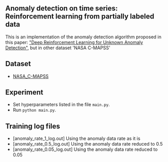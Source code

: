 ## Anomaly detection on time series: Reinforcement learning from partially labeled data
This is an implementation of the anomaly detection algorithm proposed in this paper: ["Deep Reinforcement Learning for Unknown Anomaly Detection"](https://arxiv.org/pdf/2009.06847.pdf), but in other dataset 'NASA C-MAPSS'

## Dataset
* [NASA_C-MAPSS](https://data.nasa.gov/dataset/C-MAPSS-Aircraft-Engine-Simulator-Data/xaut-bemq)
    
## Experiment
* Set hyperparameters listed in the file `main.py`.
* Run `python main.py`.

## Training log files
* [anomaly_rate_1_log.out] Using the anomaly data rate as it is
* [anomaly_rate_0.5_log.out] Using the anomaly data rate reduced to 0.5
* [anomaly_rate_0.05_log.out] Using the anomaly data rate reduced to 0.05
